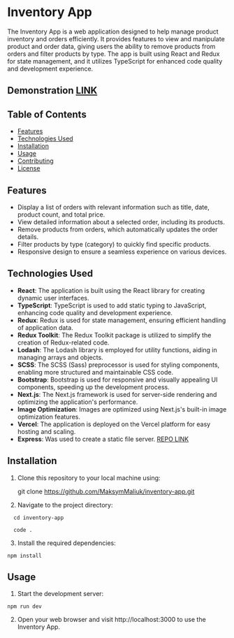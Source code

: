# Inventory App

The Inventory App is a web application designed to help manage product inventory and orders efficiently. It provides features to view and manipulate product and order data, giving users the ability to remove products from orders and filter products by type. The app is built using React and Redux for state management, and it utilizes TypeScript for enhanced code quality and development experience.

## Demonstration [LINK](https://dzencode-test-task.vercel.app/)

## Table of Contents

- [Features](#features)
- [Technologies Used](#technologies-used)
- [Installation](#installation)
- [Usage](#usage)
- [Contributing](#contributing)
- [License](#license)

## Features

- Display a list of orders with relevant information such as title, date, product count, and total price.
- View detailed information about a selected order, including its products.
- Remove products from orders, which automatically updates the order details.
- Filter products by type (category) to quickly find specific products.
- Responsive design to ensure a seamless experience on various devices.

## Technologies Used
- **React**: The application is built using the React library for creating dynamic user interfaces.
- **TypeScript**: TypeScript is used to add static typing to JavaScript, enhancing code quality and development experience.
- **Redux**: Redux is used for state management, ensuring efficient handling of application data.
- **Redux Toolkit**: The Redux Toolkit package is utilized to simplify the creation of Redux-related code.
- **Lodash**: The Lodash library is employed for utility functions, aiding in managing arrays and objects.
- **SCSS**: The SCSS (Sass) preprocessor is used for styling components, enabling more structured and maintainable CSS code.
- **Bootstrap**: Bootstrap is used for responsive and visually appealing UI components, speeding up the development process.
- **Next.js**: The Next.js framework is used for server-side rendering and optimizing the application's performance.
- **Image Optimization**: Images are optimized using Next.js's built-in image optimization features.
- **Vercel**: The application is deployed on the Vercel platform for easy hosting and scaling.
- **Express**: Was used to create a static file server. [REPO LINK](https://github.com/MaksymMaliuk/express-server)

## Installation

1. Clone this repository to your local machine using:

   git clone https://github.com/MaksymMaliuk/inventory-app.git

2. Navigate to the project directory:
  ```
    cd inventory-app
  ```
  ```
    code .
  ```
3. Install the required dependencies:
  ```
  npm install
  ```
## Usage

1. Start the development server:
  ```
  npm run dev
  ```
2. Open your web browser and visit http://localhost:3000 to use the Inventory App.

